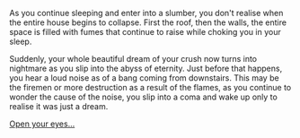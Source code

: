As you continue sleeping and enter into a slumber, you don't realise when the entire
house begins to collapse. First the roof, then the walls, the entire space is filled
with fumes that continue to raise while choking you in your sleep.

Suddenly, your whole beautiful dream of your crush now turns into nightmare as you
slip into the abyss of eternity. Just before that happens, you hear a loud noise as
of a bang coming from downstairs. This may be the firemen or more destruction as
a result of the flames, as you continue to wonder the cause of the noise, you slip
into a coma and wake up only to realise it was just a dream. 

[Open your eyes...](../marshmallow.md)
